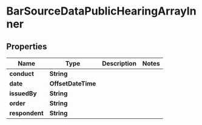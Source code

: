 

# BarSourceDataPublicHearingArrayInner


## Properties

| Name | Type | Description | Notes |
|------------ | ------------- | ------------- | -------------|
|**conduct** | **String** |  |  |
|**date** | **OffsetDateTime** |  |  |
|**issuedBy** | **String** |  |  |
|**order** | **String** |  |  |
|**respondent** | **String** |  |  |



